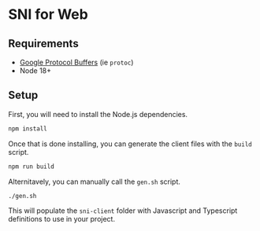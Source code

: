 # SNI for Web

## Requirements
* [Google Protocol Buffers](https://grpc.io/docs/protoc-installation/) (ie `protoc`)
* Node 18+

## Setup
First, you will need to install the Node.js dependencies.
```sh
npm install
```

Once that is done installing, you can generate the client files with the `build` script.
```sh
npm run build
```

Alternitavely, you can manually call the `gen.sh` script.
```sh
./gen.sh
```

This will populate the `sni-client` folder with Javascript and Typescript definitions to use in your project.
